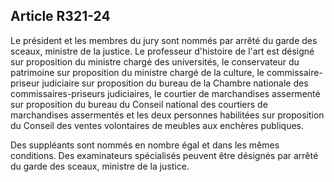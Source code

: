 Article R321-24
----
Le président et les membres du jury sont nommés par arrêté du garde des sceaux,
ministre de la justice. Le professeur d'histoire de l'art est désigné sur
proposition du ministre chargé des universités, le conservateur du patrimoine
sur proposition du ministre chargé de la culture, le commissaire-priseur
judiciaire sur proposition du bureau de la Chambre nationale des
commissaires-priseurs judiciaires, le courtier de marchandises assermenté sur
proposition du bureau du Conseil national des courtiers de marchandises
assermentés et les deux personnes habilitées sur proposition du Conseil des
ventes volontaires de meubles aux enchères publiques.

Des suppléants sont nommés en nombre égal et dans les mêmes conditions. Des
examinateurs spécialisés peuvent être désignés par arrêté du garde des sceaux,
ministre de la justice.
